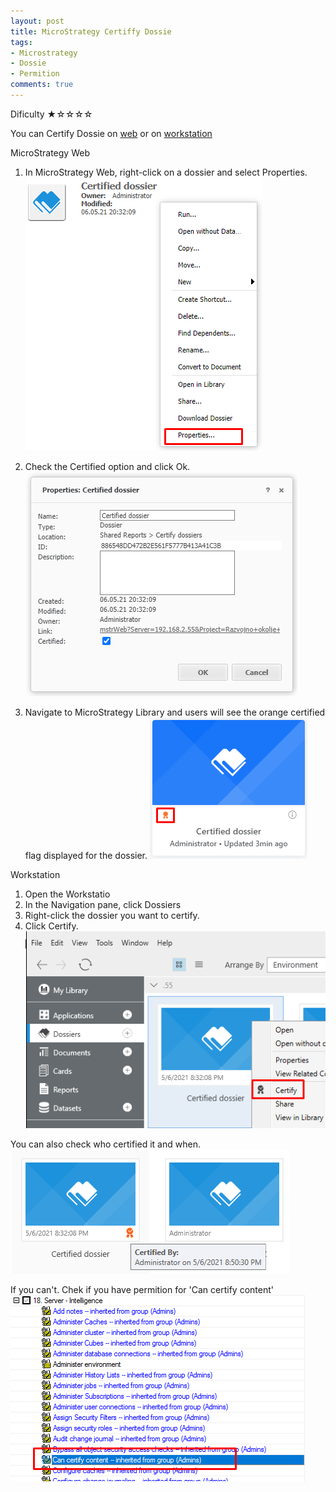 ```yaml
---
layout: post
title: MicroStrategy Certiffy Dossie
tags:
- Microstrategy
- Dossie
- Permition
comments: true
---
```

Dificulty ★☆☆☆☆

You can Certify Dossie on [web](https://community.microstrategy.com/s/article/KB440273-How-to-certify-a-dossier-in-MicroStrategy-Web-10-9-and-newer?language=en_US) or on [workstation](https://www2.microstrategy.com/producthelp/Current/Workstation/WebHelp/Lang_1033/Content/Certifying_objects.htm)

MicroStrategy Web
1. In MicroStrategy Web, right-click on a dossier and select Properties.
![Certified_dossier_properties](https://github.com/kl82slo/kl82slo.github.io/blob/main/_posts/20210505_0001/Certified_dossier_properties.png)

2. Check the Certified option and click Ok.
![Certified](https://github.com/kl82slo/kl82slo.github.io/blob/main/_posts/20210505_0001/Certified.png)

3. Navigate to MicroStrategy Library and users will see the orange certified flag displayed for the dossier.
![Certified_end](https://github.com/kl82slo/kl82slo.github.io/blob/main/_posts/20210505_0001/Certified_end.png)

Workstation
1. Open the Workstatio
2. In the Navigation pane, click Dossiers
3. Right-click the dossier you want to certify.
4. Click Certify.
![Workstation](https://github.com/kl82slo/kl82slo.github.io/blob/main/_posts/20210505_0001/Workstation.png)

You can also check who certified it and when.
![Verify](https://github.com/kl82slo/kl82slo.github.io/blob/main/_posts/20210505_0001/Certified_By.png)

If you can't. Chek if you have permition for 'Can certify content'
![Permition](https://raw.githubusercontent.com/kl82slo/kl82slo.github.io/main/_posts/20210505_0001/permition_certify.png)
